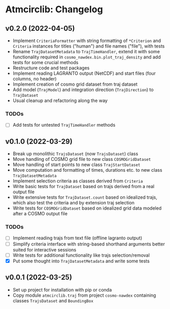 # Atmcirclib: Changelog

## v0.2.0 (2022-04-05)

- Implement `CriteriaFormatter` with string formatting of `*Criterion` and `Criteria` instances for titles ("human") and file names ("file"), with tests
- Rename `TrajDatasetMetadata` to `TrajTimeHandler`, extend it with some functionality required in `cosmo_nawdex.bin.plot_traj_density` and add tests for some crucial methods
- Restructure code and test packages
- Implement reading LAGRANTO output (NetCDF) and start files (four columns, no header)
- Implement creation of cosmo grid dataset from traj dataset
- Add model (`TrajModel`) and integration direction (`TrajDirection`) to `TrajDataset`
- Usual cleanup and refactoring along the way

### TODOs

- [ ] Add tests for untested `TrajTimeHandler` methods

## v0.1.0 (2022-03-29)

- Break up monolithic `TrajsDataset` (now `TrajsDataset`) class
- Move handling of COSMO grid file to new class `COSMOGridDataset`
- Move handling of start points to new class `TrajStartDataset`
- Move computation and formatting of times, durations etc. to new class `TrajDatasetMetadata`
- Implement selection criteria as classes derived from `Criteria`
- Write basic tests for `TrajDataset` based on trajs derived from a real output file
- Write extensive tests for `TrajDataset.count` based on idealized trajs, which also test the criteria and by extension traj selection
- Write tests for `COSMOGridDataset` based on idealized grid data modeled after a COSMO output file

### TODOs

- [ ] Implement reading trajs from text file (offline lagranto output)
- [ ] Simplify criteria interface with string-based shorthand arguments better suited for interactive sessions
- [ ] Write tests for additional functionality like trajs selection/removal
- [x] Put some thought into `TrajDatasetMetadata` and write some tests

## v0.0.1 (2022-03-25)

- Set up project for installation with pip or conda
- Copy module `atmcirclib.traj` from project `cosmo-nawdex` containing classes `TrajsDataset` and `BoundingBox`
